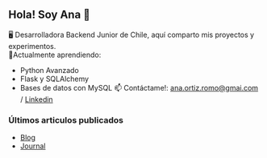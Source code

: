 ## Hola! Soy Ana 👋
🖥️ Desarrolladora Backend Junior de Chile, aquí comparto mis proyectos y experimentos.  
🌱Actualmente aprendiendo:
  - Python Avanzado
  - Flask y SQLAlchemy
  - Bases de datos con MySQL
📫 Contáctame!: ana.ortiz.romo@gmai.com / [Linkedin](https://www.linkedin.com/in/anaortizromo/)

### Últimos articulos publicados
- [Blog](https://github.com/AnaOrtizR/Blog)
- [Journal](https://github.com/AnaOrtizR/Journal)
